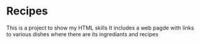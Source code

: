 # Recipes
This is a project to show my HTML skills
It includes a web pagde with links to various dishes where there are its ingrediants and recipes

